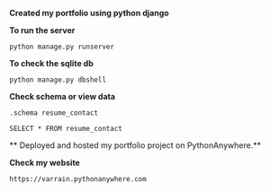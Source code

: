 **Created my portfolio using python django**

**To run the server**
```
python manage.py runserver

```

**To check the sqlite db**

```
python manage.py dbshell
```

**Check schema or view data**

```
.schema resume_contact
```

```
SELECT * FROM resume_contact
```
** Deployed and hosted my portfolio project on PythonAnywhere.**

**Check my website**

```
https://varrain.pythonanywhere.com

```


